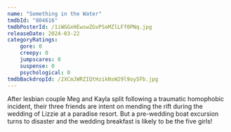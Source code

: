 ```yaml
---
name: "Something in the Water"
tmdbId: "804616"
tmdbPosterId: /1iWGGxHEwswZGvPSoMZlLFf0PNq.jpg
releaseDate: 2024-03-22
categoryRatings:
    gore: 0
    creepy: 0
    jumpscares: 0
    suspense: 0
    psychological: 0
tmdbBackdropId: /2XCmJWRZIQtHzikNsW29l9oy5Fb.jpg
---
```

After lesbian couple Meg and Kayla split following a traumatic homophobic incident, their three friends are intent on mending the rift during the wedding of Lizzie at a paradise resort. But a pre-wedding boat excursion turns to disaster and the wedding breakfast is likely to be the five girls!
